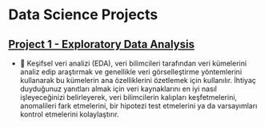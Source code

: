 # Data Science Projects


## [Project 1 - Exploratory Data Analysis](https://github.com/AhmetEnesYalcinkaya/DataScienceProjects/blob/main/ExploratoryDataAnalysis/ExploratoryDataAnalysis.ipynb)

- 🚀 Keşifsel veri analizi (EDA), veri bilimcileri tarafından veri kümelerini analiz edip araştırmak ve genellikle veri görselleştirme yöntemlerini kullanarak bu kümelerin ana özelliklerini özetlemek için kullanılır. İhtiyaç duyduğunuz yanıtları almak için veri kaynaklarını en iyi nasıl işleyeceğinizi belirleyerek, veri bilimcilerin kalıpları keşfetmelerini, anomalileri fark etmelerini, bir hipotezi test etmelerini ya da varsayımları kontrol etmelerini kolaylaştırır.




